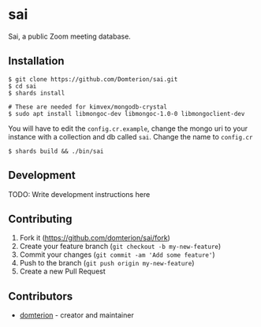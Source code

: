 # sai

Sai, a public Zoom meeting database.

## Installation

```
$ git clone https://github.com/Domterion/sai.git
$ cd sai
$ shards install 

# These are needed for kimvex/mongodb-crystal
$ sudo apt install libmongoc-dev libmongoc-1.0-0 libmongoclient-dev
```

You will have to edit the `config.cr.example`, change the mongo uri to your instance with a collection and db called `sai`. Change the name to `config.cr` 

```
$ shards build && ./bin/sai
```

## Development

TODO: Write development instructions here

## Contributing

1. Fork it (<https://github.com/domterion/sai/fork>)
2. Create your feature branch (`git checkout -b my-new-feature`)
3. Commit your changes (`git commit -am 'Add some feature'`)
4. Push to the branch (`git push origin my-new-feature`)
5. Create a new Pull Request

## Contributors

- [domterion](https://github.com/domterion) - creator and maintainer
